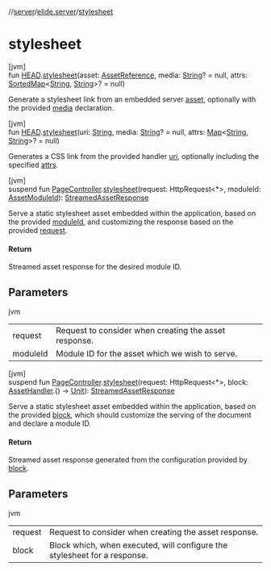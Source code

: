 //[server](../../index.md)/[elide.server](index.md)/[stylesheet](stylesheet.md)

# stylesheet

[jvm]\
fun [HEAD](../../../../packages/server/kotlinx.html/-h-e-a-d/index.md).[stylesheet](stylesheet.md)(asset: [AssetReference](../elide.server.assets/-asset-reference/index.md), media: [String](https://kotlinlang.org/api/latest/jvm/stdlib/kotlin/-string/index.html)? = null, attrs: [SortedMap](https://docs.oracle.com/javase/8/docs/api/java/util/SortedMap.html)&lt;[String](https://kotlinlang.org/api/latest/jvm/stdlib/kotlin/-string/index.html), [String](https://kotlinlang.org/api/latest/jvm/stdlib/kotlin/-string/index.html)&gt;? = null)

Generate a stylesheet link from an embedded server [asset](stylesheet.md), optionally with the provided [media](stylesheet.md) declaration.

[jvm]\
fun [HEAD](../../../../packages/server/kotlinx.html/-h-e-a-d/index.md).[stylesheet](stylesheet.md)(uri: [String](https://kotlinlang.org/api/latest/jvm/stdlib/kotlin/-string/index.html), media: [String](https://kotlinlang.org/api/latest/jvm/stdlib/kotlin/-string/index.html)? = null, attrs: [Map](https://kotlinlang.org/api/latest/jvm/stdlib/kotlin.collections/-map/index.html)&lt;[String](https://kotlinlang.org/api/latest/jvm/stdlib/kotlin/-string/index.html), [String](https://kotlinlang.org/api/latest/jvm/stdlib/kotlin/-string/index.html)&gt;? = null)

Generates a CSS link from the provided handler [uri](stylesheet.md), optionally including the specified [attrs](stylesheet.md).

[jvm]\
suspend fun [PageController](../elide.server.controller/-page-controller/index.md).[stylesheet](stylesheet.md)(request: HttpRequest&lt;*&gt;, moduleId: [AssetModuleId](index.md#-803173189%2FClasslikes%2F-1343588467)): [StreamedAssetResponse](index.md#-491452832%2FClasslikes%2F-1343588467)

Serve a static stylesheet asset embedded within the application, based on the provided [moduleId](stylesheet.md), and customizing the response based on the provided [request](stylesheet.md).

#### Return

Streamed asset response for the desired module ID.

## Parameters

jvm

| | |
|---|---|
| request | Request to consider when creating the asset response. |
| moduleId | Module ID for the asset which we wish to serve. |

[jvm]\
suspend fun [PageController](../elide.server.controller/-page-controller/index.md).[stylesheet](stylesheet.md)(request: HttpRequest&lt;*&gt;, block: [AssetHandler](-asset-handler/index.md).() -&gt; [Unit](https://kotlinlang.org/api/latest/jvm/stdlib/kotlin/-unit/index.html)): [StreamedAssetResponse](index.md#-491452832%2FClasslikes%2F-1343588467)

Serve a static stylesheet asset embedded within the application, based on the provided [block](stylesheet.md), which should customize the serving of the document and declare a module ID.

#### Return

Streamed asset response generated from the configuration provided by [block](stylesheet.md).

## Parameters

jvm

| | |
|---|---|
| request | Request to consider when creating the asset response. |
| block | Block which, when executed, will configure the stylesheet for a response. |
